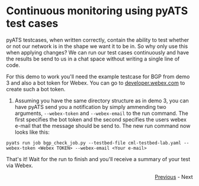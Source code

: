 # Continuous monitoring using pyATS test cases

pyATS testcases, when written correctly, contain the ability to test whether or not our network is in the shape we want it to be in. So why only use this when applying changes? We can run our test cases continuously and have the results be send to us in a chat space without writing a single line of code. 

For this demo to work you'll need the example testcase for BGP from demo 3 and also a bot token for Webex. You can go to [developer.webex.com](developer.webex.com/) to create such a bot token. 

1. Assuming you have the same directory structure as in demo 3, you can have pyATS send you a notification by simply ammending two arguments, `--webex-token` and `--webex-email` to the run command. The first specifies the bot token and the second specifies the users webex e-mail that the message should be send to. The new run command now looks like this:
```
pyats run job bgp_check_job.py --testbed-file cml-testbed-lab.yaml --webex-token <Webex TOKEN> --webex-email <Your e-mail>
```

That's it! Wait for the run to finish and you'll receive a summary of your test via Webex.

<div align="right">
   
   [Previous](../04-parallel_config/) - Next
</div>